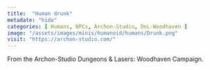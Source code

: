 ```yaml
---
title:  "Human drunk"
metadate: "hide"
categories: [ Humans, NPCs, Archon-Studio, DnL-Woodhaven ]
image: "/assets/images/minis/humanoid/humans/Drunk.png"
visit: "https://archon-studio.com/"
---
```

From the Archon-Studio Dungeons & Lasers: Woodhaven Campaign.
